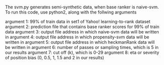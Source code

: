 The svm.py generates semi-synthetic data, when base ranker is naive-svm. To run this code, use python2, along with the follwing arguments

argument 1: 99% of train data in set1 of Yahoo! learning-to-rank dataset
argument 2: prediction file that contains base ranker scores for 99% of train data
argument 3: output file address in which naive-svm data will be written in
argument 4: output file address in which propensity-svm data will be written in
argument 5: output file address in which heckmanRank data will be written in
argument 6: number of passes or sampling times, which is 5 in our results
argument 7: cut off (k), which is 0-29
argument 8: eta or severity of position bias (0, 0.5, 1, 1.5 and 2 in our results)
